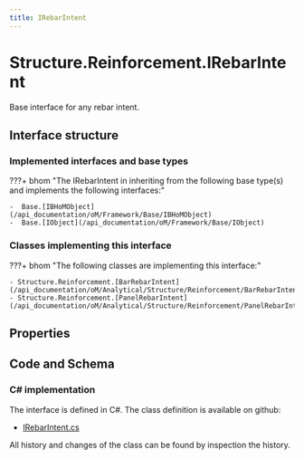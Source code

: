 ```yaml
---
title: IRebarIntent
---
```


# Structure.Reinforcement.IRebarIntent

Base interface for any rebar intent.

## Interface structure

### Implemented interfaces and base types

???+ bhom "The IRebarIntent in inheriting from the following base type(s) and implements the following interfaces:"

    -  Base.[IBHoMObject](/api_documentation/oM/Framework/Base/IBHoMObject)
    -  Base.[IObject](/api_documentation/oM/Framework/Base/IObject)


### Classes implementing this interface

???+ bhom "The following classes are implementing this interface:"

    - Structure.Reinforcement.[BarRebarIntent](/api_documentation/oM/Analytical/Structure/Reinforcement/BarRebarIntent)
    - Structure.Reinforcement.[PanelRebarIntent](/api_documentation/oM/Analytical/Structure/Reinforcement/PanelRebarIntent)


## Properties

## Code and Schema

### C# implementation

The interface is defined in C#. The class definition is available on github:

- [IRebarIntent.cs](https://github.com/BHoM/BHoM/blob/develop/Structure_oM/Reinforcement\IRebarIntent.cs)

All history and changes of the class can be found by inspection the history.
